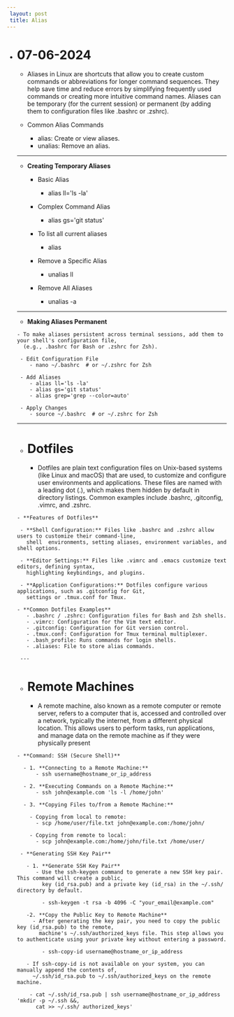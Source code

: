 ```yaml
---
 layout: post
 title: Alias
---
```

 - # 07-06-2024

      - Aliases in Linux are shortcuts that allow you to create custom commands or abbreviations for longer 
        command sequences.
        They help save time and reduce errors by simplifying frequently used commands or creating more intuitive command names.
        Aliases can be temporary (for the current session) or permanent (by adding them to configuration files like .bashrc or .zshrc). 

      - Common Alias Commands
        - alias: Create or view aliases.
        - unalias: Remove an alias.

     ---

      - **Creating Temporary Aliases**

         - Basic Alias
           - alias ll='ls -la'

         - Complex Command Alias
           - alias gs='git status'

        - To list all current aliases
           - alias

        - Remove a Specific Alias
           - unalias ll

        - Remove All Aliases
           - unalias -a

      ---

      - **Making Aliases Permanent**

       - To make aliases persistent across terminal sessions, add them to your shell's configuration file,
         (e.g., .bashrc for Bash or .zshrc for Zsh).

        - Edit Configuration File
           - nano ~/.bashrc  # or ~/.zshrc for Zsh

        - Add Aliases
           - alias ll='ls -la'
           - alias gs='git status'
           - alias grep='grep --color=auto'

        - Apply Changes
           - source ~/.bashrc  # or ~/.zshrc for Zsh

      ---

      - # **Dotfiles**
 
        - Dotfiles are plain text configuration files on Unix-based systems (like Linux and macOS) that are used,
          to customize and configure user environments and applications. These files are named with a leading dot (.), which makes them hidden by default in directory listings. Common examples include .bashrc, 
          .gitconfig, .vimrc, and .zshrc.

       - **Features of Dotfiles**

        - **Shell Configuration:** Files like .bashrc and .zshrc allow users to customize their command-line,
          shell  environments, setting aliases, environment variables, and shell options.

        - **Editor Settings:** Files like .vimrc and .emacs customize text editors, defining syntax,
          highlighting keybindings, and plugins.

        - **Application Configurations:** Dotfiles configure various applications, such as .gitconfig for Git,
          settings or .tmux.conf for Tmux.

       - **Common Dotfiles Examples**
          - .bashrc / .zshrc: Configuration files for Bash and Zsh shells.
          - .vimrc: Configuration for the Vim text editor.
          - .gitconfig: Configuration for Git version control.
          - .tmux.conf: Configuration for Tmux terminal multiplexer.
          - .bash_profile: Runs commands for login shells.
          - .aliases: File to store alias commands.

        ---

      - # **Remote Machines**
   
        - A remote machine, also known as a remote computer or remote server, refers to a computer that is,
          accessed and controlled over a network, typically the internet, from a different physical location.
          This allows users to perform tasks, run applications, and manage data on the remote machine as if they were physically present
 
       - **Command: SSH (Secure Shell)**
         
         - 1. **Connecting to a Remote Machine:**
             - ssh username@hostname_or_ip_address

         - 2. **Executing Commands on a Remote Machine:**
             - ssh john@example.com 'ls -l /home/john'

         - 3. **Copying Files to/from a Remote Machine:**
          
           - Copying from local to remote:
             - scp /home/user/file.txt john@example.com:/home/john/

           - Copying from remote to local:
             - scp john@example.com:/home/john/file.txt /home/user/

        - **Generating SSH Key Pair**
          
          - 1. **Generate SSH Key Pair**
             - Use the ssh-keygen command to generate a new SSH key pair. This command will create a public,
               key (id_rsa.pub) and a private key (id_rsa) in the ~/.ssh/ directory by default.

               - ssh-keygen -t rsa -b 4096 -C "your_email@example.com"

          -2. **Copy the Public Key to Remote Machine**
            - After generating the key pair, you need to copy the public key (id_rsa.pub) to the remote,
              machine's ~/.ssh/authorized_keys file. This step allows you to authenticate using your private key without entering a password.

               - ssh-copy-id username@hostname_or_ip_address

          - If ssh-copy-id is not available on your system, you can manually append the contents of,
            ~/.ssh/id_rsa.pub to ~/.ssh/authorized_keys on the remote machine.
 
           - cat ~/.ssh/id_rsa.pub | ssh username@hostname_or_ip_address 'mkdir -p ~/.ssh &&,
             cat >> ~/.ssh/ authorized_keys'
